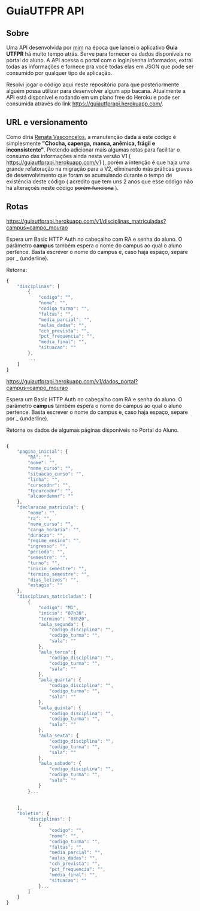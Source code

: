 # GuiaUTFPR API

## Sobre


Uma API desenvolvida por [mim](http://www.victormatheus.com.br) na época que lancei o aplicativo **Guia UTFPR** há muito tempo atrás. Serve para fornecer os dados disponíveis no portal do aluno. A API acessa o portal com o login/senha informados, extrai todas as informações e fornece pra você todas elas em JSON que pode ser consumido por qualquer tipo de aplicação.

Resolvi jogar o código aqui neste repositório para que posteriormente alguém possa utilizar para desenvolver algum app bacana. Atualmente a API está disponível e rodando em um plano free do Heroku e pode ser consumida através do link https://guiautfprapi.herokuapp.com/.

## URL e versionamento

Como diria [Renata Vasconcelos](https://www.youtube.com/watch?v=B1tupT3LijM), a manutenção dada a este código é simplesmente **"Chocha, capenga, manca, anêmica, frágil e inconsistente"**.
Pretendo adicionar mais algumas rotas para facilitar o consumo das informações ainda nesta versão V1 ( https://guiautfprapi.herokuapp.com/v1 ), porém a intenção é que haja uma grande refatoração na migração para a V2, eliminando más práticas graves de desenvolvimento que foram se acumulando durante o tempo de existência deste código ( acredito que tem uns 2 anos que esse código não há alteraçoẽs neste código ~~porém funciona~~ ).


## Rotas

https://guiautfprapi.herokuapp.com/v1/disciplinas_matriculadas?campus=campo_mourao

Espera um Basic HTTP Auth no cabeçalho com RA e senha do aluno. O parâmetro **campus** também espera o nome do campus ao qual o aluno pertence. Basta escrever o nome do campus e, caso haja espaço, separe por _ (underline).

Retorna:
```javascript
{
    "disciplinas": [
        {
            "codigo": "",
            "nome": "",
            "codigo_turma": "",
            "faltas": "",
            "media_parcial": "",
            "aulas_dadas": "",
            "cch_prevista": "",
            "pct_frequencia": "",
            "media_final": "",
            "situacao": ""
        },
        ...
    ]
}
```
https://guiautfprapi.herokuapp.com/v1/dados_portal?campus=campo_mourao

Espera um Basic HTTP Auth no cabeçalho com RA e senha do aluno. O parâmetro **campus** também espera o nome do campus ao qual o aluno pertence. Basta escrever o nome do campus e, caso haja espaço, separe por _ (underline).

Retorna os dados de algumas páginas disponíveis no Portal do Aluno.
```javascript

{
    "pagina_inicial": {
        "RA": "",
        "nome": "",
        "nome_curso": "",
        "situacao_curso": "",
        "linha": "",
        "curscodnr": "",
        "tpcurcodnr": "",
        "alcuordemnr": ""
    },
    "declaracao_matricula": {
        "nome": "",
        "ra": "",
        "nome_curso": "",
        "carga_horaria": "",
        "duracao": "",
        "regime_ensino": "",
        "ingresso": "",
        "periodo": "",
        "semestre": "",
        "turno": "",
        "inicio_semestre": "",
        "termino_semestre": "",
        "dias_letivos": "",
        "estagio": ""
    },
    "disciplinas_matricladas": [
        {
            "codigo": "M1",
            "inicio": "07h30",
            "termino": "08h20",
            "aula_segunda": {
                "codigo_disciplina": "",
                "codigo_turma": "",
                "sala": ""
            },
            "aula_terca":{
                "codigo_disciplina": "",
                "codigo_turma": "",
                "sala": ""
            },
            "aula_quarta": {
                "codigo_disciplina": "",
                "codigo_turma": "",
                "sala": ""
            },
            "aula_quinta": {
                "codigo_disciplina": "",
                "codigo_turma": "",
                "sala": ""
            },
            "aula_sexta": {
                "codigo_disciplina": "",
                "codigo_turma": "",
                "sala": ""
            },
            "aula_sabado": {
                "codigo_disciplina": "",
                "codigo_turma": "",
                "sala": ""
            }
        }...
       
       
    ],
    "boletim": {
        "disciplinas": [
            {
                "codigo": "",
                "nome": "",
                "codigo_turma": "",
                "faltas": "",
                "media_parcial": "",
                "aulas_dadas": "",
                "cch_prevista": "",
                "pct_frequencia": "",
                "media_final": "",
                "situacao": ""
            }...
        ]
    }
}
```

